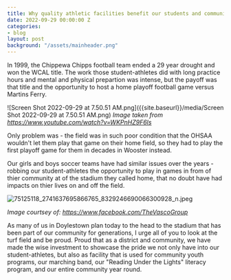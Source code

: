 ```yaml
---
title: Why quality athletic facilities benefit our students and community
date: 2022-09-29 00:00:00 Z
categories:
- blog
layout: post
background: "/assets/mainheader.png"
---
```


In 1999, the Chippewa Chipps football team ended a 29 year drought and won the WCAL title. The work those student-athletes did with long practice hours and mental and physical prepartion was intense, but the payoff was that title and the opportunity to host a home playoff football game versus Martins Ferry.

![Screen Shot 2022-09-29 at 7.50.51 AM.png]({{site.baseurl}}/media/Screen Shot 2022-09-29 at 7.50.51 AM.png)
_Image taken from https://www.youtube.com/watch?v=WKPnHZ9F6ls_

Only problem was - the field was in such poor condition that the OHSAA wouldn't let them play that game on their home field, so they had to play the first playoff game for them in decades in Wooster instead.

Our girls and boys soccer teams have had similar issues over the years - robbing our student-athletes the opportunity to play in games in from of thier community at of the stadium they called home, that no doubt have had impacts on thier lives on and off the field.

![75125118_2741637695866765_8329246690066300928_n.jpeg]({{site.baseurl}}/media/75125118_2741637695866765_8329246690066300928_n.jpeg)

_Image courtsey of: https://www.facebook.com/TheVascoGroup_

As many of us in Doylestown plan today to the head to the stadium that has been part of our community for generations, I urge all of you to look at the turf field and be proud. Proud that as a district and community, we have made the wise investment to showcase the pride we not only have into our student-athletes, but also as facility that is used for community youth programs, our marching band, our "Reading Under the Lights" literacy program, and our entire community year round.
